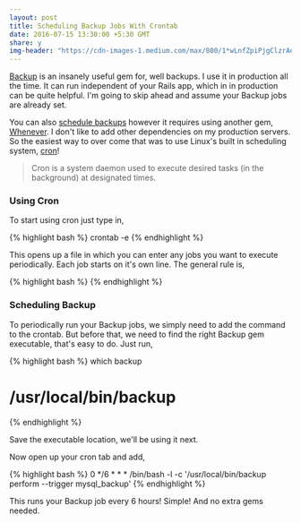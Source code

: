 ```yaml
---
layout: post
title: Scheduling Backup Jobs With Crontab
date: 2016-07-15 13:30:00 +5:30 GMT
share: y
img-header: "https://cdn-images-1.medium.com/max/800/1*wLnfZpiPjgClzrAeQfEbTQ.jpeg"
---
```


[Backup](http://backup.github.io/backup/v4/) is an insanely useful gem for, well
backups. I use it in production all the time. It can run independent of your
Rails app, which in in production can be quite helpful. I'm going to skip ahead
and assume your Backup jobs are already set.

<!--break-->

You can also [schedule backups](http://backup.github.io/backup/v4/scheduling-backups/)
however it requires using another gem, [Whenever](https://github.com/javan/whenever).
I don't like to add other dependencies on my production servers. So the easiest
way to over come that was to use Linux's built in scheduling system, [cron](https://help.ubuntu.com/community/CronHowto)!

> Cron is a system daemon used to execute desired tasks (in the background) at designated times.

### Using Cron
To start using cron just type in,

{% highlight bash %}
crontab -e
{% endhighlight %}

This opens up a file in which you can enter any jobs you want to execute periodically.
Each job starts on it's own line. The general rule is,

{% highlight bash %}
<periodic intervals> <system command>
{% endhighlight %}

### Scheduling Backup
To periodically run your Backup jobs, we simply need to add the command to the crontab.
But before that, we need to find the right Backup gem executable, that's easy to do.
Just run,

{% highlight bash %}
which backup
# /usr/local/bin/backup
{% endhighlight %}

Save the executable location, we'll be using it next.

Now open up your cron tab and add,

{% highlight bash %}
0 */6 * * * /bin/bash -l -c '/usr/local/bin/backup perform --trigger mysql_backup'
{% endhighlight %}

This runs your Backup job every 6 hours! Simple! And no extra gems needed.
